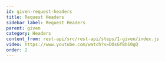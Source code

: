 ```yaml
---
id: given-request-headers
title: Request Headers
sidebar_label: Request Headers
parent: given
category: Headers
content_from: rest-api/src/rest-api/steps/1-given/index.js
video: https://www.youtube.com/watch?v=DOsGfBb10gQ
order: 2
---
```



